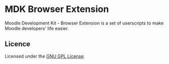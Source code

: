 MDK Browser Extension
=====================

Moodle Development Kit - Browser Extension is a set of userscripts to make Moodle developers' life easier.

Licence
-------

Licensed under the [GNU GPL License](http://www.gnu.org/copyleft/gpl.html).